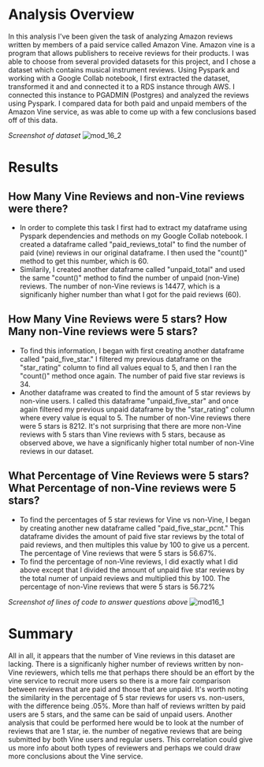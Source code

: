 # Analysis Overview

In this analysis I've been given the task of analyzing Amazon reviews written by members of a paid service called Amazon Vine. Amazon vine is a program that allows publishers to receive reviews for their products. I was able to choose from several provided datasets for this project, and I chose a dataset which contains musical instrument reviews. Using Pyspark and working with a Google Collab notebook, I first extracted the dataset, transformed it and and connected it to a RDS instance through AWS. I connected this instance to PGADMIN (Postgres) and analyzed the reviews using Pyspark. I compared data for both paid and unpaid members of the Amazon Vine service, as was able to come up with a few conclusions based off of this data.


*Screenshot of dataset*
![mod_16_2](https://user-images.githubusercontent.com/100390727/175826426-7877b1e9-d660-446b-affb-fe27feac87c6.png)


# Results

## How Many Vine Reviews and non-Vine reviews were there?
* In order to complete this task I first had to extract my dataframe using Pyspark dependencies and methods on my Google Collab notebook. I created a dataframe called "paid_reviews_total" to find the number of paid (vine) reviews in our original dataframe. I then used the "count()" method to get this number, which is 60. 
* Similarily, I created another dataframe called "unpaid_total" and used the same "count()" method to find the number of unpaid (non-Vine) reviews. The number of non-Vine reviews is 14477, which is a significanly higher number than what I got for the paid reviews (60).

## How Many Vine Reviews were 5 stars? How Many non-Vine reviews were 5 stars?
* To find this information, I began with first creating another dataframe called "paid_five_star." I filtered my previous dataframe on the "star_rating" column to find all values equal to 5, and then I ran the "count()" method once again. The number of paid five star reviews is 34.
* Another dataframe was created to find the amount of 5 star reviews by non-vine users. I called this dataframe "unpaid_five_star" and once again filtered my previous unpaid dataframe by the "star_rating" column where every value is equal to 5. The number of non-Vine reviews there were 5 stars is 8212. It's not surprising that there are more non-Vine reviews with 5 stars than Vine reviews with 5 stars, because as observed above, we have a significanly higher total number of non-Vine reviews in our dataset.

## What Percentage of Vine Reviews were 5 stars? What Percentage of non-Vine reviews were 5 stars?
* To find the percentages of 5 star reviews for Vine vs non-Vine, I began by creating another new dataframe called "paid_five_star_pcnt." This dataframe divides the amount of paid five star reviews by the total of paid reviews, and then multiples this value by 100 to give us a percent. The percentage of Vine reviews that were 5 stars is 56.67%.
* To find the percentage of non-Vine reviews, I did exactly what I did above except that I divided the amount of unpaid five star reviews by the total numer of unpaid reviews and multiplied this by 100. The percentage of non-Vine reviews that were 5 stars is 56.72%

*Screenshot of lines of code to answer questions above*
![mod16_1](https://user-images.githubusercontent.com/100390727/175826483-b3451786-83c6-4b7d-be7e-b79eb7c04b9f.png)

# Summary
All in all, it appears that the number of Vine reviews in this dataset are lacking. There is a significanly higher number of reviews written by non-Vine reviewers, which tells me that perhaps there should be an effort by the vine service to recruit more users so there is a more fair comparison between reviews that are paid and those that are unpaid. It's worth noting the similarity in the percentage of 5 star reviews for users vs. non-users, with the difference being .05%. More than half of reviews written by paid users are 5 stars, and the same can be said of unpaid users. Another analysis that could be performed here would be to look at the number of reviews that are 1 star, ie. the number of negative reviews that are being submitted by both Vine users and regular users. This correlation could give us more info about both types of reviewers and perhaps we could draw more conclusions about the Vine service.


